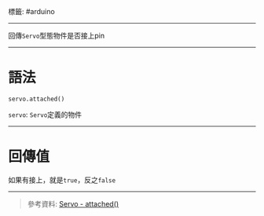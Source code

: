 標籤: #arduino 

---

回傳`Servo`型態物件是否接上pin

---

# 語法

```arduino
servo.attached()
```

`servo`: `Servo`定義的物件

---

# 回傳值

如果有接上，就是`true`，反之`false`

---

> 參考資料: [Servo - attached()](https://www.arduino.cc/reference/en/libraries/servo/attached/)